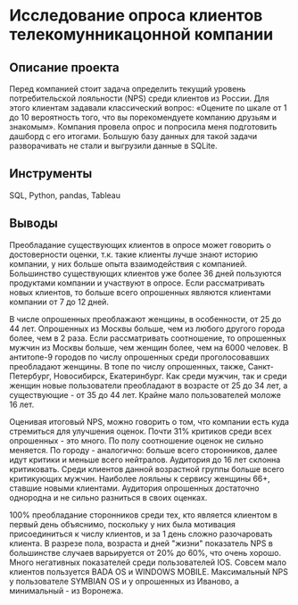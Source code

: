 # Исследование опроса клиентов телекомунникацонной компании
## Описание проекта
Перед компанией стоит задача определить текущий уровень потребительской лояльности (NPS) среди клиентов из России. Для этого клиентам задавали классический вопрос: «Оцените по шкале от 1 до 10 вероятность того, что вы порекомендуете компанию друзьям и знакомым». Компания провела опрос и попросила меня подготовить дашборд с его итогами. Большую базу данных для такой задачи разворачивать не стали и выгрузили данные в SQLite.
## Инструменты
SQL, Python, pandas, Tableau
## Выводы
Преобладание существующих клиентов в опросе может говорить о достоверности оценки, т.к. такие клиенты лучше знают историю компании, у них больше опыта взаимодействия с компанией. Большинство существующих клиентов уже более 36 дней пользуются продуктами компании и участвуют в опросе. Если рассматривать новых клиентов, то  больше всего опрошенных являются клиентами компании от 7 до 12 дней.

В числе опрошенных преоблажают женщины, в особенности, от 25 до 44 лет. Опрошенных из Москвы больше, чем из любого другого города более, чем в 2 раза. Если рассматривать соотношение, то опрошенных мужчин из Москвы больше, чем женщин более, чем на 6000 человек. В антитопе-9 городов по числу опрошенных среди проголосовавших преобладают женщины. В топе по числу опрошенных, также, Санкт-Петербург, Новосибирск, Екатеринбург. Как среди мужчин, так и среди женщин новые пользователи преобладают в возрасте от 25 до 34 лет, а существующие - от 35 до 44 лет. Крайне мало пользователей моложе 16 лет.

Оценивая итоговый NPS, можно говорить о том, что  компании есть куда стремиться для улучшения оценок. Почти 31% критиков среди всех опрошенных - это много. По полу соотношение оценок не сильно меняется. По городу - аналогично: больше всего сторонников, далее идут критики и меньше всего нейтралов. Аудитория до 16 лет склонна критиковать. Среди клиентов данной возрастной группы больше всего критикующих мужчин. Наиболее лояльны к сервису женщины 66+, ставшие новыми клиентами. Аудитория опрошенных достаточно однородна и не сильно разниться в своих оценках.

100% преобладание сторонников среди тех, кто является клиентом в первый день объяснимо, поскольку у них была мотивация присоединиться к числу клиентов, и за 1 день сложно разочаровать клиента. В разрезе пола, возраста и дней "жизни" показатель NPS в большинстве случаев варьируется от 20% до 60%, что очень хорошо. Много негативных показателей среди пользователей IOS. Совсем мало клиентов пользуется BADA OS и WINDOWS MOBILE. Максимальный NPS у пользователе SYMBIAN OS и у опрошенных из Иваново, а минимальный - из Воронежа.
